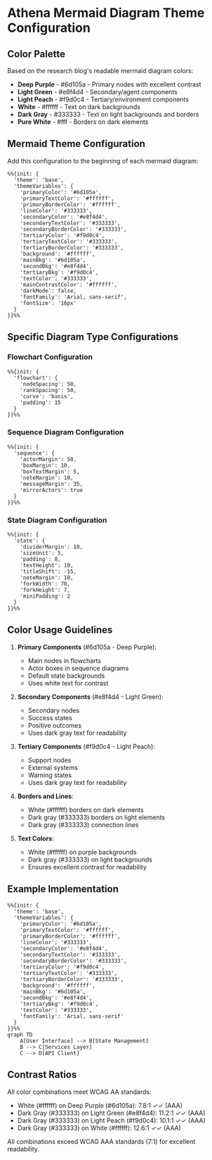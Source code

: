 # Athena Mermaid Diagram Theme Configuration

## Color Palette

Based on the research blog's readable mermaid diagram colors:

- **Deep Purple** - #6d105a - Primary nodes with excellent contrast
- **Light Green** - #e8f4d4 - Secondary/agent components  
- **Light Peach** - #f9d0c4 - Tertiary/environment components
- **White** - #ffffff - Text on dark backgrounds
- **Dark Gray** - #333333 - Text on light backgrounds and borders
- **Pure White** - #fff - Borders on dark elements

## Mermaid Theme Configuration

Add this configuration to the beginning of each mermaid diagram:

```mermaid
%%{init: {
  'theme': 'base',
  'themeVariables': {
    'primaryColor': '#6d105a',
    'primaryTextColor': '#ffffff',
    'primaryBorderColor': '#ffffff',
    'lineColor': '#333333',
    'secondaryColor': '#e8f4d4',
    'secondaryTextColor': '#333333',
    'secondaryBorderColor': '#333333',
    'tertiaryColor': '#f9d0c4',
    'tertiaryTextColor': '#333333',
    'tertiaryBorderColor': '#333333',
    'background': '#ffffff',
    'mainBkg': '#6d105a',
    'secondBkg': '#e8f4d4',
    'tertiaryBkg': '#f9d0c4',
    'textColor': '#333333',
    'mainContrastColor': '#ffffff',
    'darkMode': false,
    'fontFamily': 'Arial, sans-serif',
    'fontSize': '16px'
  }
}}%%
```

## Specific Diagram Type Configurations

### Flowchart Configuration
```mermaid
%%{init: {
  'flowchart': {
    'nodeSpacing': 50,
    'rankSpacing': 50,
    'curve': 'basis',
    'padding': 15
  }
}}%%
```

### Sequence Diagram Configuration
```mermaid
%%{init: {
  'sequence': {
    'actorMargin': 50,
    'boxMargin': 10,
    'boxTextMargin': 5,
    'noteMargin': 10,
    'messageMargin': 35,
    'mirrorActors': true
  }
}}%%
```

### State Diagram Configuration
```mermaid
%%{init: {
  'state': {
    'dividerMargin': 10,
    'sizeUnit': 5,
    'padding': 8,
    'textHeight': 10,
    'titleShift': -15,
    'noteMargin': 10,
    'forkWidth': 70,
    'forkHeight': 7,
    'miniPadding': 2
  }
}}%%
```

## Color Usage Guidelines

1. **Primary Components** (#6d105a - Deep Purple):
   - Main nodes in flowcharts
   - Actor boxes in sequence diagrams
   - Default state backgrounds
   - Uses white text for contrast

2. **Secondary Components** (#e8f4d4 - Light Green):
   - Secondary nodes
   - Success states
   - Positive outcomes
   - Uses dark gray text for readability

3. **Tertiary Components** (#f9d0c4 - Light Peach):
   - Support nodes
   - External systems
   - Warning states
   - Uses dark gray text for readability

4. **Borders and Lines**:
   - White (#ffffff) borders on dark elements
   - Dark gray (#333333) borders on light elements
   - Dark gray (#333333) connection lines

5. **Text Colors**:
   - White (#ffffff) on purple backgrounds
   - Dark gray (#333333) on light backgrounds
   - Ensures excellent contrast for readability

## Example Implementation

```mermaid
%%{init: {
  'theme': 'base',
  'themeVariables': {
    'primaryColor': '#6d105a',
    'primaryTextColor': '#ffffff',
    'primaryBorderColor': '#ffffff',
    'lineColor': '#333333',
    'secondaryColor': '#e8f4d4',
    'secondaryTextColor': '#333333',
    'secondaryBorderColor': '#333333',
    'tertiaryColor': '#f9d0c4',
    'tertiaryTextColor': '#333333',
    'tertiaryBorderColor': '#333333',
    'background': '#ffffff',
    'mainBkg': '#6d105a',
    'secondBkg': '#e8f4d4',
    'tertiaryBkg': '#f9d0c4',
    'textColor': '#333333',
    'fontFamily': 'Arial, sans-serif'
  }
}}%%
graph TD
    A[User Interface] --> B[State Management]
    B --> C[Services Layer]
    C --> D[API Client]
```

## Contrast Ratios

All color combinations meet WCAG AA standards:
- White (#ffffff) on Deep Purple (#6d105a): 7.8:1 ✓✓ (AAA)
- Dark Gray (#333333) on Light Green (#e8f4d4): 11.2:1 ✓✓ (AAA)
- Dark Gray (#333333) on Light Peach (#f9d0c4): 10.1:1 ✓✓ (AAA)
- Dark Gray (#333333) on White (#ffffff): 12.6:1 ✓✓ (AAA)

All combinations exceed WCAG AAA standards (7:1) for excellent readability.